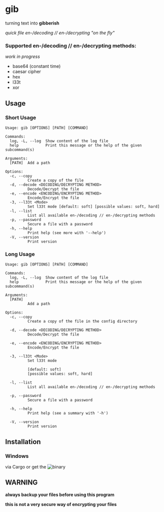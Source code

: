 # gib

turning text into **gibberish**

*quick file en-/decoding // en-/decrypting "on the fly"*


### Supported en-/decoding // en-/decrypting methods:

*work in progress*

* base64 (constant time)
* caesar cipher
* hex
* l33t
* xor

## Usage

### Short Usage

```
Usage: gib [OPTIONS] [PATH] [COMMAND]

Commands:
  log, -L, --log  Show content of the log file
  help            Print this message or the help of the given subcommand(s)

Arguments:
  [PATH]  Add a path

Options:
  -c, --copy
          Create a copy of the file
  -d, --decode <DECODING/DECRYPTING METHOD>
          Decode/Decrypt the file
  -e, --encode <ENCODING/ENCRYPTING METHOD>
          Encode/Encrypt the file
  -3, --l33t <Mode>
          Set l33t mode [default: soft] [possible values: soft, hard]
  -l, --list
          List all available en-/decoding // en-/decrypting methods
  -p, --password
          Secure a file with a password
  -h, --help
          Print help (see more with '--help')
  -V, --version
          Print version
```


### Long Usage
```
Usage: gib [OPTIONS] [PATH] [COMMAND]

Commands:
  log, -L, --log  Show content of the log file
  help            Print this message or the help of the given subcommand(s)

Arguments:
  [PATH]
          Add a path

Options:
  -c, --copy
          Create a copy of the file in the config directory

  -d, --decode <DECODING/DECRYPTING METHOD>
          Decode/Decrypt the file

  -e, --encode <ENCODING/ENCRYPTING METHOD>
          Encode/Encrypt the file

  -3, --l33t <Mode>
          Set l33t mode

          [default: soft]
          [possible values: soft, hard]

  -l, --list
          List all available en-/decoding // en-/decrypting methods

  -p, --password
          Secure a file with a password

  -h, --help
          Print help (see a summary with '-h')

  -V, --version
          Print version
```


## Installation

### Windows

via Cargo or get the ![binary](https://github.com/Phydon/gib/releases)


## WARNING

**always backup your files before using this program**

**this is not a very secure way of encrypting your files**
